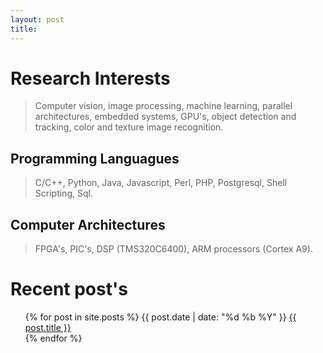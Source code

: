 ```yaml
---
layout: post
title: 
---
```

# <i class="icon-beaker icon-1x"></i> Research Interests
> Computer vision, image processing, machine learning, parallel architectures, embedded systems, GPU's,  object detection and tracking, color and texture image recognition.

## <i class="icon-keyboard icon-1x"></i> Programming Languagues
> C/C++,  Python, Java, Javascript, Perl, PHP, Postgresql, Shell Scripting, Sql.

## <i class="icon-desktop icon-1x"></i> Computer Architectures
> FPGA's, PIC's, DSP (TMS320C6400), ARM processors (Cortex A9).

# Recent post's
<div>
<ul id="posts">
  {% for post in site.posts %}
      {{ post.date | date: "%d %b %Y" }} <a href="{{ post.url }}">{{ post.title }}</a><br>
  {% endfor %}
</ul>
</div>
